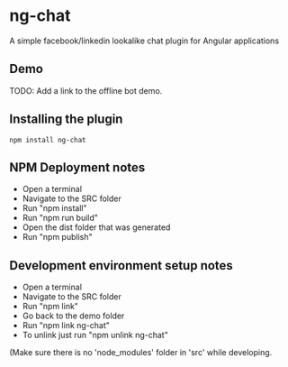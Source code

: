 # ng-chat

A simple facebook/linkedin lookalike chat plugin for Angular applications

## Demo

TODO: Add a link to the offline bot demo.

## Installing the plugin

```
npm install ng-chat
```

## NPM Deployment notes

* Open a terminal
* Navigate to the SRC folder
* Run "npm install"
* Run "npm run build"
* Open the dist folder that was generated
* Run "npm publish"

## Development environment setup notes

* Open a terminal
* Navigate to the SRC folder
* Run "npm link"
* Go back to the demo folder
* Run "npm link ng-chat"
* To unlink just run "npm unlink ng-chat"

(Make sure there is no 'node_modules' folder in 'src' while developing.

